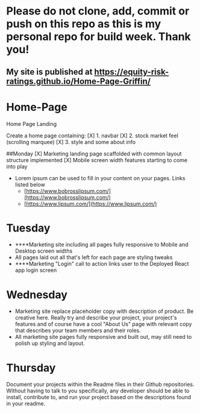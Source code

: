  
# Please do not clone, add, commit or push on this repo as this is my personal repo for build week. Thank you!

## My site is published at https://equity-risk-ratings.github.io/Home-Page-Griffin/

# Home-Page
Home Page Landing 

Create a home page containing:
[X] 1. navbar
[X] 2. stock market feel (scrolling marquee) 
[X] 3. style and some about info

##Monday
[X] Marketing landing page scaffolded with common layout structure implemented
[X] Mobile screen width features starting to come into play
- Lorem ipsum can be used to fill in your content on your pages. Links listed below
    - [https://www.bobrosslipsum.com/](https://www.bobrosslipsum.com/)
    - [https://www.lipsum.com/](https://www.lipsum.com/)
    
# Tuesday
- ****Marketing site including all pages fully responsive to Mobile and Desktop screen widths
- All pages laid out all that's left for each page are styling tweaks
- ****Marketing "Login" call to action links user to the Deployed React app login screen

# Wednesday
- Marketing site replace placeholder copy with description of product. Be creative here. Really try and describe your project, your project's features and of course have a cool "About Us" page with relevant copy that describes your team members and their roles.
- All marketing site pages fully responsive and built out, may still need to polish up styling and layout.

# Thursday
Document your projects within the Readme files in their Github repositories. Without having to talk to you specifically, any developer should be able to install, contribute to, and run your project based on the descriptions found in your readme.
